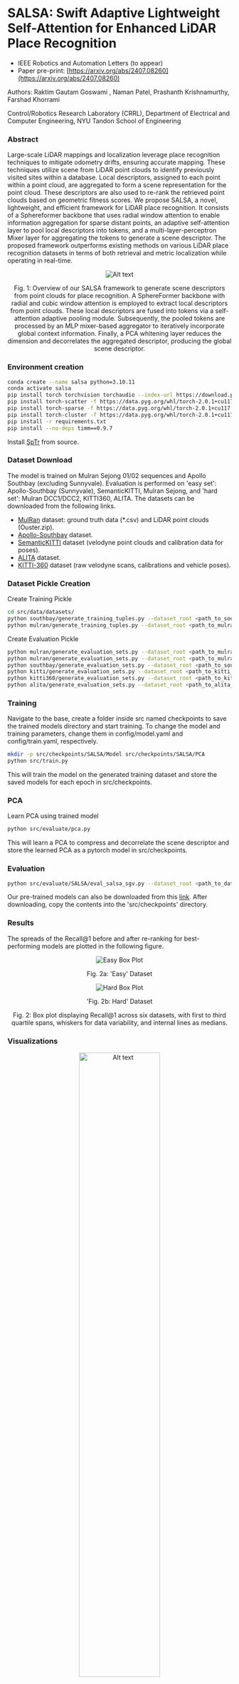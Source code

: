 # SALSA: Swift Adaptive Lightweight Self-Attention for Enhanced LiDAR Place Recognition
- IEEE Robotics and Automation Letters (to appear)
- Paper pre-print: [https://arxiv.org/abs/2407.08260](https://arxiv.org/abs/2407.08260)

Authors: Raktim Gautam Goswami , Naman Patel, Prashanth Krishnamurthy, Farshad Khorrami 

Control/Robotics Research Laboratory (CRRL), Department of Electrical and Computer Engineering, NYU Tandon School of Engineering

### Abstract
Large-scale LiDAR mappings and localization leverage place recognition techniques to mitigate odometry drifts, ensuring accurate mapping. These techniques utilize scene from LiDAR point clouds to identify previously visited sites within a database. Local descriptors, assigned to each point within a point cloud, are aggregated to form a scene representation for the point cloud. These descriptors are also used to re-rank the retrieved point clouds based on geometric fitness scores. We propose SALSA, a novel, lightweight, and efficient framework for LiDAR place recognition. It consists of a Sphereformer backbone that uses radial window attention to enable information aggregation for sparse distant points, an adaptive self-attention layer to pool local descriptors into tokens, and a multi-layer-perceptron Mixer layer for aggregating the tokens to generate a scene descriptor. The proposed framework outperforms existing methods on various LiDAR place recognition datasets in terms of both retrieval and metric localization while operating in real-time.

<center>
<img src="assets/architecture.png" alt="Alt text" />
<p>Fig. 1: Overview of our SALSA framework to generate scene descriptors from point clouds for place recognition. A SphereFormer backbone with radial and cubic window attention is employed to extract local descriptors from point clouds. These local descriptors are fused into tokens via a self-attention adaptive pooling module. Subsequently, the pooled tokens are processed by an MLP mixer-based aggregator to iteratively incorporate global context information. Finally, a PCA whitening layer reduces the dimension and decorrelates the aggregated descriptor, producing the global scene descriptor.</p>
</center>


### Environment creation

```bash
conda create --name salsa python=3.10.11
conda activate salsa
pip install torch torchvision torchaudio --index-url https://download.pytorch.org/whl/cu117
pip install torch-scatter -f https://data.pyg.org/whl/torch-2.0.1+cu117.html
pip install torch-sparse -f https://data.pyg.org/whl/torch-2.0.1+cu117.html
pip install torch-cluster -f https://data.pyg.org/whl/torch-2.0.1+cu117.html
pip install -r requirements.txt
pip install --no-deps timm==0.9.7
```
Install [SpTr](https://github.com/dvlab-research/SparseTransformer) from source.


### Dataset Download
The model is trained on Mulran Sejong 01/02 sequences and Apollo Southbay (excluding Sunnyvale). Evaluation is performed on 'easy set': Apollo-Southbay (Sunnyvale), SemanticKITTI, Mulran Sejong, and 'hard set': Mulran DCC1/DCC2, KITTI360, ALITA. The datasets can be downloaded from the following links.
- [MulRan](https://sites.google.com/view/mulran-pr/download) dataset: ground truth data (*.csv) and LiDAR point clouds (Ouster.zip).
- [Apollo-Southbay](https://developer.apollo.auto/southbay.html) dataset.
- [SemanticKITTI](http://semantic-kitti.org/dataset.html#download) dataset (velodyne point clouds and calibration data for poses).
- [ALITA](https://github.com/MetaSLAM/ALITA) dataset.
- [KITTI-360](https://www.cvlibs.net/datasets/kitti-360/user_login.php) dataset (raw velodyne scans, calibrations and vehicle poses).


### Dataset Pickle Creation

Create Training Pickle

```bash
cd src/data/datasets/
python southbay/generate_training_tuples.py --dataset_root <path_to_southbay_dataset>
python mulran/generate_training_tuples.py --dataset_root <path_to_mulran_dataset>
```

Create Evaluation Pickle
```bash
python mulran/generate_evaluation_sets.py --dataset_root <path_to_mulran_dataset>, --sequence sejong
python mulran/generate_evaluation_sets.py --dataset_root <path_to_mulran_dataset>, --sequence mulran
python southbay/generate_evaluation_sets.py --dataset_root <path_to_southbay_dataset>
python kitti/generate_evaluation_sets.py --dataset_root <path_to_kitti_dataset>
python kitti360/generate_evaluation_sets.py --dataset_root <path_to_kitti360_dataset>
python alita/generate_evaluation_sets.py --dataset_root <path_to_alita_dataset>
```

### Training
Navigate to the base, create a folder inside src named checkpoints to save the trained models directory and start training.
To change the model and training parameters, change them in config/model.yaml and config/train.yaml, respectively.
```bash
mkdir -p src/checkpoints/SALSA/Model src/checkpoints/SALSA/PCA
python src/train.py
```
This will train the model on the generated training dataset and store the saved models for each epoch in src/checkpoints.

### PCA
Learn PCA using trained model
```bash
python src/evaluate/pca.py
```
This will learn a PCA to compress and decorrelate the scene descriptor and store the learned PCA as a pytorch model in src/checkpoints.

### Evaluation
```bash
python src/evaluate/SALSA/eval_salsa_sgv.py --dataset_root <path_to_dataset> --dataset_type <name_of_dataset> --only_global True
```
Our pre-trained models can also be downloaded from this [link](https://drive.google.com/drive/folders/1lehq0Hki75i7U_Twhd5uxxz37WvcRzGa?usp=sharing). After downloading, copy the contents into the 'src/checkpoints' directory.


### Results
The spreads of the Recall@1 before and after re-ranking for best-performing models are plotted in the following figure.
<div style="text-align: center;">
    <div>
        <img src="assets/box_plot_easy.png" alt="Easy Box Plot" />
        <p style="text-align: center;">Fig. 2a: 'Easy' Dataset</p>
    </div>
    <div>
        <img src="assets/box_plot_hard.png" alt="Hard Box Plot" />
        <p style="text-align: center;">'Fig. 2b: Hard' Dataset</p>
    </div>
    <p style="text-align: center;">Fig. 2: Box plot displaying Recall@1 across six datasets, with first to third quartile spans, whiskers for data variability, and internal lines as medians.</p>
</div>


### Visualizations
<center>
<img src="assets/attention_diagram2.png" alt="Alt text" width="60%" />
<p>Fig. 3: Visualization of areas attended to by different tokens from the adaptive pooling layer. Each token focuses on different geometries: trees and traffic signs (green), road intersections (red), and distant points (blue).</p>
</center>

<br><br><br>

<center>
<img src="assets/local_correspondences4.png" alt="Alt text" />
<p>Fig. 4: Point matches between query and target clouds using LoGG3D-Net and SALSA local descriptors. Matching colors indicate correspondences; circles highlight SALSA’s superior performance on sparse distant points.</p>
</center>

<br><br><br>

<div style="text-align: center;">
    <div>
        <img src="assets/no_lc.png" alt="Easy Box Plot" />
        <p style="text-align: center;">Fig. 5a: Without Loop Detection.</p>
    </div>
    <div>
        <img src="assets/lc.png" alt="Hard Box Plot" />
        <p style="text-align: center;">Fig. 5b: With Loop Detection.</p>
    </div>
    <p style="text-align: center;">Fig. 5: Comparison of LiDAR-only odometry and maps: (a) without loop detection, and (b) after online pose graph optimization from SALSA loop detections. The highlighted rectangles emphasize the map and odometry disparities due to loop closures.</p>
</div>